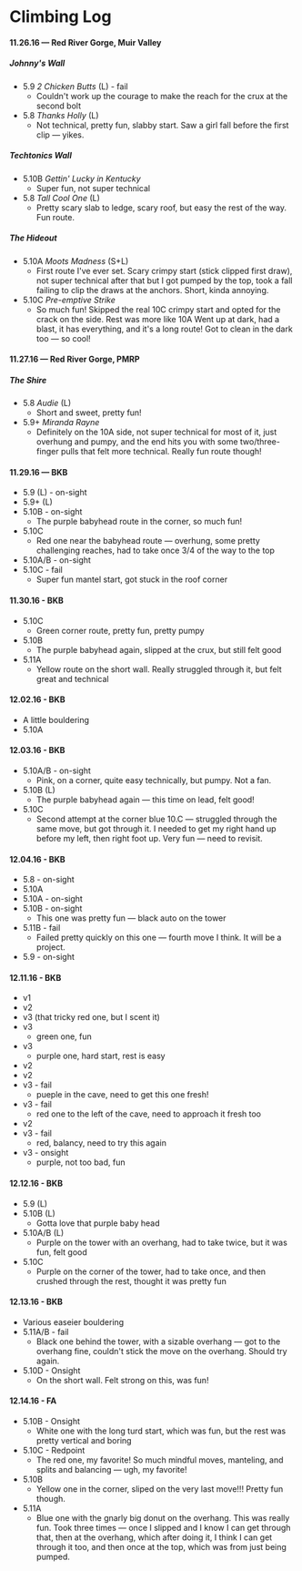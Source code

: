 # Climbing Log

#### 11.26.16 — Red River Gorge, Muir Valley

##### Johnny's Wall
- 5.9 *2 Chicken Butts* (L) - fail
    + Couldn't work up the courage to make the reach for the crux at the second bolt
- 5.8 *Thanks Holly* (L)
    + Not technical, pretty fun, slabby start. Saw a girl fall before the first clip — yikes.

##### Techtonics Wall
- 5.10B *Gettin' Lucky in Kentucky*
    + Super fun, not super technical
- 5.8 *Tall Cool One* (L)
    + Pretty scary slab to ledge, scary roof, but easy the rest of the way. Fun route.

##### The Hideout
- 5.10A *Moots Madness* (S+L)
    + First route I've ever set. Scary crimpy start (stick clipped first draw), not super technical after that but I got pumped by the top, took a fall failing to clip the draws at the anchors. Short, kinda annoying.
- 5.10C *Pre-emptive Strike*
    + So much fun! Skipped the real 10C crimpy start and opted for the crack on the side. Rest was more like 10A Went up at dark, had a blast, it has everything, and it's a long route! Got to clean in the dark too — so cool!

#### 11.27.16 — Red River Gorge, PMRP

##### The Shire
- 5.8 *Audie* (L)
    + Short and sweet, pretty fun!
- 5.9+ *Miranda Rayne*
    + Definitely on the 10A side, not super technical for most of it, just overhung and pumpy, and the end hits you with some two/three-finger pulls that felt more technical. Really fun route though!

#### 11.29.16 — BKB
- 5.9 (L) - on-sight
- 5.9+ (L)
- 5.10B - on-sight
  + The purple babyhead route in the corner, so much fun!
- 5.10C
  + Red one near the babyhead route — overhung, some pretty challenging reaches, had to take once 3/4 of the way to the top
- 5.10A/B - on-sight
- 5.10C - fail
  + Super fun mantel start, got stuck in the roof corner

#### 11.30.16 - BKB
- 5.10C
  + Green corner route, pretty fun, pretty pumpy
- 5.10B
  + The purple babyhead again, slipped at the crux, but still felt good
- 5.11A
  + Yellow route on the short wall. Really struggled through it, but felt great and technical

#### 12.02.16 - BKB
- A little bouldering
- 5.10A

#### 12.03.16 - BKB
- 5.10A/B - on-sight
  + Pink, on a corner, quite easy technically, but pumpy. Not a fan.
- 5.10B (L)
  + The purple babyhead again — this time on lead, felt good!
- 5.10C
  + Second attempt at the corner blue 10.C — struggled through the same move, but got through it. I needed to get my right hand up before my left, then right foot up. Very fun — need to revisit.

#### 12.04.16 - BKB
- 5.8 - on-sight
- 5.10A
- 5.10A - on-sight
- 5.10B - on-sight
  + This one was pretty fun — black auto on the tower
- 5.11B - fail
  + Failed pretty quickly on this one — fourth move I think. It will be a project.
- 5.9 - on-sight

#### 12.11.16 - BKB
- v1
- v2
- v3 (that tricky red one, but I scent it)
- v3
  + green one, fun
- v3 
  + purple one, hard start, rest is easy
- v2
- v2
- v3 - fail
  + pueple in the cave, need to get this one fresh!
- v3 - fail
  + red one to the left of the cave, need to approach it fresh too
- v2
- v3 - fail
  + red, balancy, need to try this again
- v3 - onsight
  + purple, not too bad, fun

#### 12.12.16 - BKB
- 5.9 (L)
- 5.10B (L)
  + Gotta love that purple baby head
- 5.10A/B (L)
  + Purple on the tower with an overhang, had to take twice, but it was fun, felt good
- 5.10C
  + Purple on the corner of the tower, had to take once, and then crushed through the rest, thought it was pretty fun

#### 12.13.16 - BKB
- Various easeier bouldering
- 5.11A/B - fail
  + Black one behind the tower, with a sizable overhang — got to the overhang fine, couldn't stick the move on the overhang. Should try again.
- 5.10D - Onsight
  + On the short wall. Felt strong on this, was fun! 

#### 12.14.16 - FA
- 5.10B - Onsight
  + White one with the long turd start, which was fun, but the rest was pretty vertical and boring
- 5.10C - Redpoint
  + The red one, my favorite! So much mindful moves, manteling, and splits and balancing — ugh, my favorite!
- 5.10B
  + Yellow one in the corner, sliped on the very last move!!! Pretty fun though.
- 5.11A
  + Blue one with the gnarly big donut on the overhang. This was really fun. Took three times — once I slipped and I know I can get through that, then at the overhang, which after doing it, I think I can get through it too, and then once at the top, which was from just being pumped.